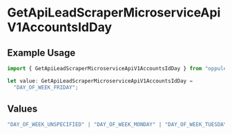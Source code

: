 # GetApiLeadScraperMicroserviceApiV1AccountsIdDay

## Example Usage

```typescript
import { GetApiLeadScraperMicroserviceApiV1AccountsIdDay } from "oppulence-backend-sdk/models/operations";

let value: GetApiLeadScraperMicroserviceApiV1AccountsIdDay =
  "DAY_OF_WEEK_FRIDAY";
```

## Values

```typescript
"DAY_OF_WEEK_UNSPECIFIED" | "DAY_OF_WEEK_MONDAY" | "DAY_OF_WEEK_TUESDAY" | "DAY_OF_WEEK_WEDNESDAY" | "DAY_OF_WEEK_THURSDAY" | "DAY_OF_WEEK_FRIDAY" | "DAY_OF_WEEK_SATURDAY" | "DAY_OF_WEEK_SUNDAY"
```